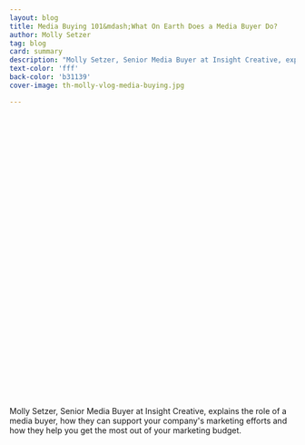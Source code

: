 ```yaml
---
layout: blog
title: Media Buying 101&mdash;What On Earth Does a Media Buyer Do?
author: Molly Setzer
tag: blog
card: summary
description: "Molly Setzer, Senior Media Buyer at Insight Creative, explains the role of a media buyer, how they can support your company's marketing efforts and how they help you get the most out of your marketing budget."
text-color: 'fff'
back-color: 'b31139'
cover-image: th-molly-vlog-media-buying.jpg

---
```

<!-- ![Media Buying 101](/img/th-molly-vlog-media-buying.jpg)  -->


<script src="//fast.wistia.com/embed/medias/pukozq6xf0.jsonp" async></script>
<script src="//fast.wistia.com/assets/external/E-v1.js" async></script>
<span class="wistia_embed wistia_async_e6g4936gr8 popover=true popoverAnimateThumbnail=true" style="display:inline-block;height:500px;width:100%">&nbsp;</span>

Molly Setzer, Senior Media Buyer at Insight Creative, explains the role of a media buyer, how they can support your company's marketing efforts and how they help you get the most out of your marketing budget.
